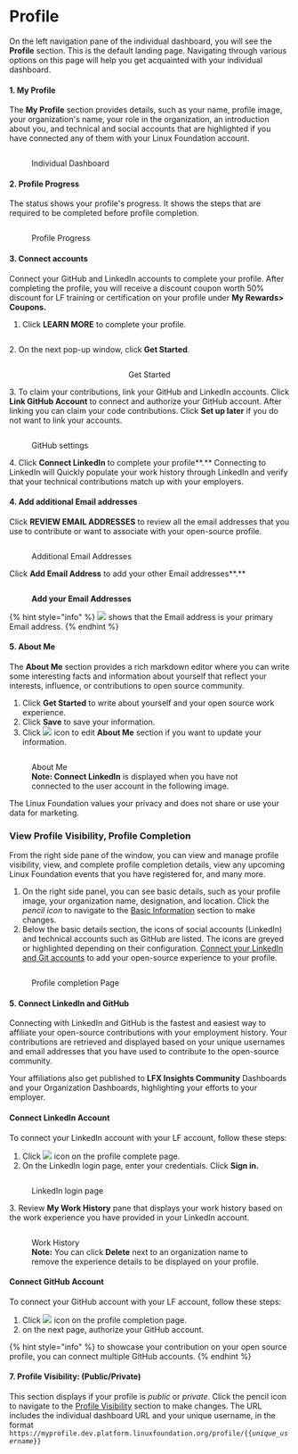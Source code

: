 # Profile

On the left navigation pane of the individual dashboard, you will see the **Profile** section. This is the default landing page. Navigating through various options on this page will help you get acquainted with your individual dashboard.

#### 1. My Profile

The **My Profile** section provides details, such as your name, profile image, your organization's name, your role in the organization, an introduction about you, and technical and social accounts that are highlighted if you have connected any of them with your Linux Foundation account.

<figure><img src="../../../../.gitbook/assets/profile_new.PNG" alt=""><figcaption><p>Individual Dashboard</p></figcaption></figure>

#### 2. Profile Progress

The status shows your profile's progress. It shows the steps that are required to be completed before profile completion.

<figure><img src="../../../../.gitbook/assets/profile progress.PNG" alt=""><figcaption><p>Profile Progress</p></figcaption></figure>

#### 3. Connect accounts

Connect your GitHub and LinkedIn accounts to complete your profile. After completing the profile, you will receive a discount coupon worth 50% discount for LF training or certification on your profile under **My Rewards> Coupons.**

1. Click **LEARN MORE** to complete your profile.

<figure><img src="../../../../.gitbook/assets/Learn more.PNG" alt=""><figcaption></figcaption></figure>

&#x20;2\. On the next pop-up window, click **Get Started**.

<div align="center">

<figure><img src="../../../../.gitbook/assets/Get Started.PNG" alt=""><figcaption><p>Get Started</p></figcaption></figure>

</div>

3\. To claim your contributions, link your GitHub and LinkedIn accounts. Click **Link GitHub Account** to connect and authorize your GitHub account. After linking you can claim your code contributions. Click **Set up later** if you do not want to link your accounts.

<figure><img src="../../../../.gitbook/assets/Github_contribution.PNG" alt=""><figcaption><p>GitHub settings</p></figcaption></figure>

4\. Click **Connect LinkedIn** to complete your profile**.** Connecting to LinkedIn will Quickly populate your work history through LinkedIn and verify that your technical contributions match up with your employers.

#### 4. Add additional Email addresses

Click **REVIEW EMAIL ADDRESSES** to review all the email addresses that you use to contribute or want to associate with your open-source profile.

<figure><img src="../../../../.gitbook/assets/additional mails.PNG" alt=""><figcaption><p>Additional Email Addresses</p></figcaption></figure>

Click **Add Email Address** to add your other Email addresses**.**

<figure><img src="../../../../.gitbook/assets/review your email.png" alt=""><figcaption><p><strong>Add your Email Addresses</strong></p></figcaption></figure>

{% hint style="info" %}
![](<../../../../.gitbook/assets/image (45).png>) shows that the Email address is your primary Email address.
{% endhint %}

#### 5. About Me

The **About Me** section provides a rich markdown editor where you can write some interesting facts and information about yourself that reflect your interests, influence, or contributions to open source community.

1. Click **Get Started** to write about yourself and your open source work experience.
2. Click **Save** to save your information.
3. Click ![](../../../../.gitbook/assets/pencil.PNG) icon to edit **About Me** section if you want to update your information.

<figure><img src="../../../../.gitbook/assets/about me.PNG" alt=""><figcaption><p>About Me<br><strong>Note: Connect LinkedIn</strong> is displayed when you have not connected to the user account in the following image.</p></figcaption></figure>

The Linux Foundation values your privacy and does not share or use your data for marketing.

### View Profile Visibility, Profile Completion

From the right side pane of the window, you can view and manage profile visibility, view, and complete profile completion details, view any upcoming Linux Foundation events that you have registered for, and many more.

1. On the right side panel, you can see basic details, such as your profile image, your organization name, designation, and location. Click the _pencil icon_ to navigate to the [Basic Information](../update-profile-information.md#update-basic-information) section to make changes.
2. Below the basic details section, the icons of social accounts (LinkedIn) and technical accounts such as GitHub are listed. The icons are greyed or highlighted depending on their configuration. [Connect your LinkedIn and Git accounts](./#connect-or-disconnect-accounts) to add your open-source experience to your profile.

<figure><img src="../../../../.gitbook/assets/profile visibility and profile completion.png" alt=""><figcaption><p>Profile completion Page</p></figcaption></figure>

#### 5. Connect LinkedIn and GitHub

Connecting with LinkedIn and GitHub is the fastest and easiest way to affiliate your open-source contributions with your employment history. Your contributions are retrieved and displayed based on your unique usernames and email addresses that you have used to contribute to the open-source community.

Your affiliations also get published to **LFX Insights Community** Dashboards and your Organization Dashboards, highlighting your efforts to your employer.

#### Connect LinkedIn Account

To connect your LinkedIn account with your LF account, follow these steps:

1. Click ![](<../../../../.gitbook/assets/image (46).png>) icon on the profile complete page.
2. On the LinkedIn login page, enter your credentials. Click **Sign in.**

<figure><img src="../../../../.gitbook/assets/linkedIn sign in.PNG" alt=""><figcaption><p>LinkedIn login page </p></figcaption></figure>

&#x20;  3\. Review **My Work History** pane that displays your work history based on the work experience you have provided in your LinkedIn account.

<figure><img src="../../../../.gitbook/assets/My_work_history.PNG" alt=""><figcaption><p>Work History<br><strong>Note:</strong> You can click <strong>Delete</strong> next to an organization name to remove the experience details to be displayed on your profile.</p></figcaption></figure>

#### Connect GitHub Account

To connect your GitHub account with your LF account, follow these steps:

1. Click ![](<../../../../.gitbook/assets/image (1) (1) (1) (1).png>) icon on the profile completion page.
2. on the next page, authorize your GitHub account.

{% hint style="info" %}
to showcase your contribution on your open source profile, you can connect multiple GitHub accounts.
{% endhint %}

#### 7. Profile Visibility: (Public/Private)

This section displays if your profile is _public_ or _private_. Click the pencil icon to navigate to the [Profile Visibility](../../../settings/manage-profile-visibility.md#to-manage-profile-visibility) section to make changes. The URL includes the individual dashboard URL and your unique username, in the format `https://myprofile.dev.platform.linuxfoundation.org/profile/{{`_`unique_username`_`}}`

